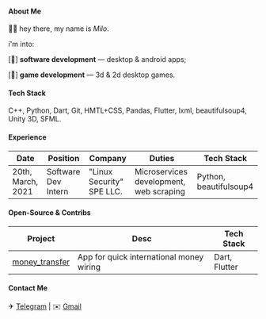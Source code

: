 #### About Me
👋🏻 hey there, my name is *Milo*.

i'm into:

[👾] **software development** — desktop & android apps;

[🎲] **game development** — 3d & 2d desktop games.

#### Tech Stack
C++, Python, Dart, Git, HMTL+CSS, Pandas, Flutter, lxml, beautifulsoup4, Unity 3D, SFML.

#### Experience
Date|Position|Company|Duties|Tech Stack
-|-|-|-|-
20th, March, 2021|Software Dev Intern|"Linux Security" SPE LLC.|Microservices development, web scraping|Python, beautifulsoup4

#### Open-Source & Contribs
Project|Desc|Tech Stack
-|-|-
[money_transfer](https://github.com/Ezekiel-Gadzama/money_transfer)|App for quick international money wiring|Dart, Flutter

#### Contact Me
✈ [Telegram](https://t.me/illmilo)   |   ✉️ [Gmail](mailto:illfqm@gmail.com)
